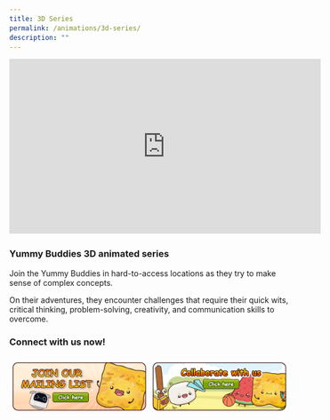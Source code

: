 ```yaml
---
title: 3D Series
permalink: /animations/3d-series/
description: ""
---
```

<iframe allowfullscreen="" allow="accelerometer; autoplay; clipboard-write; encrypted-media; gyroscope; picture-in-picture; web-share" frameborder="0" title="YouTube video player" src="https://www.youtube.com/embed/3jXwJcc0HVU" height="315" width="560"></iframe>

### Yummy Buddies 3D animated series

Join the Yummy Buddies in hard-to-access locations as 
they try to make sense of complex concepts.

On their adventures, they encounter challenges that require their quick wits, critical thinking, problem-solving, creativity, and communication skills to overcome.

### Connect with us now!
<style type="text/css">
.tg  {border-collapse:collapse;border-spacing:0;}
.tg td{border-color:black;border-style:solid;border-width:0px;font-family:Arial, sans-serif;font-size:14px;
overflow:hidden;padding:10px 5px;word-break:normal;}
.tg th{border-color:black;border-style:solid;border-width:0px;font-family:Arial, sans-serif;font-size:14px;
font-weight:normal;overflow:hidden;padding:10px 5px;word-break:normal;}
.tg .tg-0pky{border-color:white;text-align:left;vertical-align:top}
</style>
<table class="tg">
<thead>
<tr>
<td class="tg-0pky"><a target="_blank" href="https://go.gov.sg/yummybuddies-edm"><img alt="" src="/images/Website/btn_mailing_list.png"></a></td>
<td class="tg-0pky"><a target="_blank" href="https://go.gov.sg/yummybuddies-contact-us"><img alt="" src="/images/Website/btn_collab.png"></a></td>
</tr>
</thead>
</table>